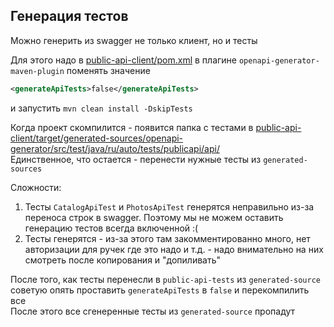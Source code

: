 ## Генерация тестов

Можно генерить из swagger не только клиент, но и тесты    

Для этого надо в [public-api-client/pom.xml](../public-api-client/pom.xml)
в плагине `openapi-generator-maven-plugin` поменять значение  
```xml
<generateApiTests>false</generateApiTests>
```
и запустить `mvn clean install -DskipTests`  

Когда проект скомпилится - появится папка с тестами в 
[public-api-client/target/generated-sources/openapi-generator/src/test/java/ru/auto/tests/publicapi/api/](../public-api-client/target/generated-sources/openapi-generator/src/test/java/ru/auto/tests/publicapi/api/)  
Единственное, что остается - перенести нужные тесты из `generated-sources`  

Сложности:
1. Тесты `CatalogApiTest` и `PhotosApiTest` генерятся неправильно из-за переноса строк в swagger. Поэтому мы не можем 
оставить генерацию тестов всегда включенной :(
2. Тесты генерятся - из-за этого там закомментированно много, нет авторизации для ручек где это надо и т.д. - надо 
внимательно на них смотреть после копирования и "допиливать"  


После того, как тесты перенесли в `public-api-tests` из `generated-source` советую опять проставить `generateApiTests` в `false` и перекомпилить все  
После этого все сгенеренные тесты из `generated-source` пропадут